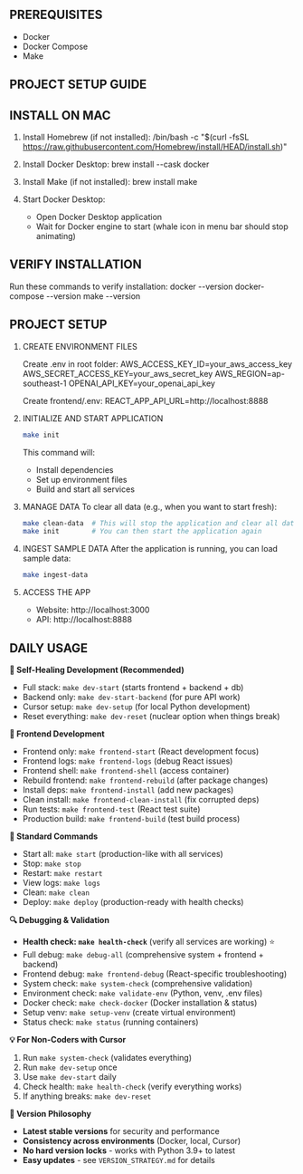 PREREQUISITES
------------
- Docker
- Docker Compose
- Make

PROJECT SETUP GUIDE
------------------

INSTALL ON MAC
-------------
1. Install Homebrew (if not installed):
   /bin/bash -c "$(curl -fsSL https://raw.githubusercontent.com/Homebrew/install/HEAD/install.sh)"

2. Install Docker Desktop:
   brew install --cask docker

3. Install Make (if not installed):
   brew install make

4. Start Docker Desktop:
   - Open Docker Desktop application
   - Wait for Docker engine to start (whale icon in menu bar should stop animating)

VERIFY INSTALLATION
------------------
Run these commands to verify installation:
docker --version
docker-compose --version
make --version

PROJECT SETUP
------------
1. CREATE ENVIRONMENT FILES
   
   Create .env in root folder:
   AWS_ACCESS_KEY_ID=your_aws_access_key
   AWS_SECRET_ACCESS_KEY=your_aws_secret_key
   AWS_REGION=ap-southeast-1
   OPENAI_API_KEY=your_openai_api_key

   Create frontend/.env:
   REACT_APP_API_URL=http://localhost:8888

2. INITIALIZE AND START APPLICATION
   ```bash
   make init
   ```
   This command will:
   - Install dependencies
   - Set up environment files
   - Build and start all services

3. MANAGE DATA
   To clear all data (e.g., when you want to start fresh):
   ```bash
   make clean-data  # This will stop the application and clear all data
   make init        # You can then start the application again
   ```

4. INGEST SAMPLE DATA
   After the application is running, you can load sample data:
   ```bash
   make ingest-data
   ```

5. ACCESS THE APP
   - Website: http://localhost:3000
   - API: http://localhost:8888

DAILY USAGE
-----------
**🚀 Self-Healing Development (Recommended)**
- Full stack: `make dev-start` (starts frontend + backend + db)
- Backend only: `make dev-start-backend` (for pure API work)
- Cursor setup: `make dev-setup` (for local Python development)
- Reset everything: `make dev-reset` (nuclear option when things break)

**🎨 Frontend Development**
- Frontend only: `make frontend-start` (React development focus)
- Frontend logs: `make frontend-logs` (debug React issues)
- Frontend shell: `make frontend-shell` (access container)
- Rebuild frontend: `make frontend-rebuild` (after package changes)
- Install deps: `make frontend-install` (add new packages)
- Clean install: `make frontend-clean-install` (fix corrupted deps)
- Run tests: `make frontend-test` (React test suite)
- Production build: `make frontend-build` (test build process)

**🔧 Standard Commands**
- Start all: `make start` (production-like with all services)
- Stop: `make stop`
- Restart: `make restart`
- View logs: `make logs`
- Clean: `make clean`
- Deploy: `make deploy` (production-ready with health checks)

**🔍 Debugging & Validation**
- **Health check: `make health-check`** (verify all services are working) ⭐
- Full debug: `make debug-all` (comprehensive system + frontend + backend)
- Frontend debug: `make frontend-debug` (React-specific troubleshooting)
- System check: `make system-check` (comprehensive validation)
- Environment check: `make validate-env` (Python, venv, .env files)
- Docker check: `make check-docker` (Docker installation & status)
- Setup venv: `make setup-venv` (create virtual environment)
- Status check: `make status` (running containers)

**💡 For Non-Coders with Cursor**
1. Run `make system-check` (validates everything)
2. Run `make dev-setup` once
3. Use `make dev-start` daily
4. Check health: `make health-check` (verify everything works)
5. If anything breaks: `make dev-reset`

**🔄 Version Philosophy**
- **Latest stable versions** for security and performance
- **Consistency across environments** (Docker, local, Cursor)
- **No hard version locks** - works with Python 3.9+ to latest
- **Easy updates** - see `VERSION_STRATEGY.md` for details